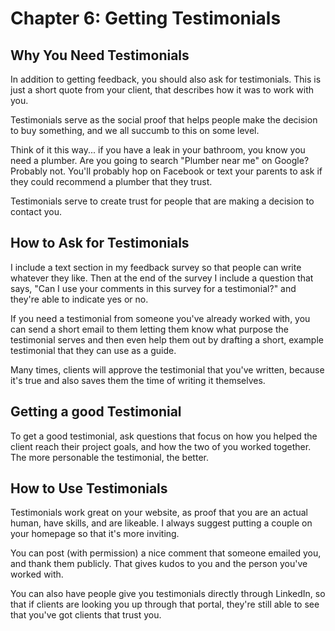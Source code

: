 # Chapter 6: Getting Testimonials

## Why You Need Testimonials
In addition to getting feedback, you should also ask for testimonials. This is just a short quote from your client, that describes how it was to work with you.

Testimonials serve as the social proof that helps people make the decision to buy something, and we all succumb to this on some level.

Think of it this way... if you have a leak in your bathroom, you know you need a plumber. Are you going to search "Plumber near me" on Google? Probably not. You'll probably hop on Facebook or text your parents to ask if they could recommend a plumber that they trust. 

Testimonials serve to create trust for people that are making a decision to contact you.

## How to Ask for Testimonials
I include a text section in my feedback survey so that people can write whatever they like. Then at the end of the survey I include a question that says, "Can I use your comments in this survey for a testimonial?" and they're able to indicate yes or no.

If you need a testimonial from someone you've already worked with, you can send a short email to them letting them know what purpose the testimonial serves and then even help them out by drafting a short, example testimonial that they can use as a guide.

Many times, clients will approve the testimonial that you've written, because it's true and also saves them the time of writing it themselves.

## Getting a good Testimonial
To get a good testimonial, ask questions that focus on how you helped the client reach their project goals, and how the two of you worked together. The more personable the testimonial, the better.

## How to Use Testimonials
Testimonials work great on your website, as proof that you are an actual human, have skills, and are likeable. I always suggest putting a couple on your homepage so that it's more inviting.

You can post (with permission) a nice comment that someone emailed you, and thank them publicly. That gives kudos to you and the person you've worked with.

You can also have people give you testimonials directly through LinkedIn, so that if clients are looking you up through that portal, they're still able to see that you've got clients that trust you.


